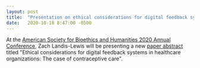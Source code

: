 ```yaml
---
layout: post
title:  "Presentation on ethical considerations for digital feedback systems in healthcare organizations"
date:   2020-10-18 8:47:00 -0500
---
```


At the [American Society for Bioethics and Humanities 2020 Annual Conference](https://asbh.org/annual-meeting/bioethics-humanities-meeting), Zach Landis-Lewis will be presenting a new [paper abstract](https://eventpilotadmin.com/web/page.php?page=IntHtml&project=ASBH20&id=262) titled "Ethical considerations for digital feedback systems in healthcare organizations: The case of contraceptive care". 
